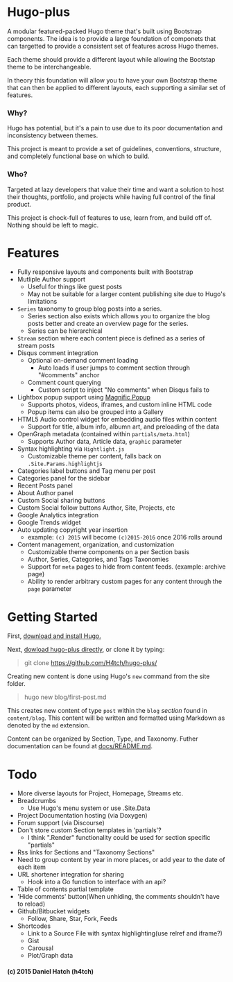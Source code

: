 
# Hugo-plus
A modular featured-packed Hugo theme that's built using Bootstrap components.
The idea is to provide a large foundation of componets that can targetted to
	provide a consistent set of features across Hugo themes.

Each theme should provide a different layout while allowing the Bootstap theme
	to be interchangeable.

In theory this foundation will allow you to have your own Bootstrap theme that
	can then be applied to different layouts, each supporting a similar set of
	features.

### Why?
Hugo has potential, but it's a pain to use due to its poor documentation and
	inconsistency between themes.

This project is meant to provide a set of guidelines, conventions, structure,
	and completely functional base on which to build.

### Who?
Targeted at lazy developers that value their time and want a solution to host
	their thoughts, portfolio, and projects while having full control of the
	final product.

This project is chock-full of features to use, learn from, and build off of.
Nothing should be left to magic.



# Features
* Fully responsive layouts and components built with Bootstrap
* Mutliple Author support
	* Useful for things like guest posts
	* May not be suitable for a larger content publishing site due to Hugo's limitations
* `Series` taxonomy to group blog posts into a series.
	* Series section also exists which allows you to organize the blog posts
		better and create an overview page for the series.
	* Series can be hierarchical
* `Stream` section where each content piece is defined as a series of stream posts
* Disqus comment integration
	* Optional on-demand comment loading
		* Auto loads if user jumps to comment section through "#comments" anchor
	* Comment count querying
		* Custom script to inject "No comments" when Disqus fails to
* Lightbox popup support using [Magnific Popup](http://dimsemenov.com/plugins/magnific-popup/)
	* Supports photos, videos, iframes, and custom inline HTML code
	* Popup items can also be grouped into a Gallery
* HTML5 Audio control widget for embedding audio files within content
	* Support for title, album info, albumn art, and preloading of the data
* OpenGraph metadata (contained within `partials/meta.html`)
	* Supports Author data, Article data, `graphic` parameter
* Syntax highlighting via `Hightlight.js`
	*  Customizable theme per content, falls back on `.Site.Params.highlightjs`
* Categories label buttons and Tag menu per post
* Categories panel for the sidebar
* Recent Posts panel
* About Author panel
* Custom Social sharing buttons
* Custom Social follow buttons Author, Site, Projects, etc
* Google Analytics integration
* Google Trends widget
* Auto updating copyright year insertion
	* example: `(c) 2015` will become `(c)2015-2016` once 2016 rolls around
* Content management, organization, and customization
	* Customizable theme components on a per Section basis
	* Author, Series, Categories, and Tags Taxonomies
	* Support for `meta` pages to hide from content feeds. (example: archive page)
	* Ability to render arbitrary custom pages for any content through the `page` parameter



# Getting Started
First, [download and install Hugo.](http://gohugo.io/)

Next, [dowload hugo-plus directly](https://github.com/H4tch/hugo-plus/archive/master.zip),
	or clone it by typing:
> git clone https://github.com/H4tch/hugo-plus/

Creating new content is done using Hugo's `new` command from the site folder.
> hugo new blog/first-post.md

This creates new content of type `post` within the `blog` *section* found
	in `content/blog`.
This content will be written and formatted using Markdown as denoted by the
	`md` extension.

Content can be organized by Section, Type, and Taxonomy.
Futher documentation can be found at [docs/README.md](docs/README.md).


# Todo
* More diverse layouts for Project, Homepage, Streams etc.
* Breadcrumbs
	* Use Hugo's menu system or use .Site.Data
* Project Documentation hosting (via Doxygen)
* Forum support (via Discourse)
* Don't store custom Section templates in 'partials'?
	* I think ".Render" functionality could be used for section specific "partials"
* Rss links for Sections and "Taxonomy Sections"
* Need to group content by year in more places, or add year to the date of each item
* URL shortener integration for sharing
	* Hook into a Go function to interface with an api?
* Table of contents partial template
* 'Hide comments' button(When unhiding, the comments shouldn't have to reload)
* Github/Bitbucket widgets
	* Follow, Share, Star, Fork, Feeds
* Shortcodes
	* Link to a Source File with syntax highlighting(use relref and iframe?)
	* Gist
	* Carousal
	* Plot/Graph data


#### (c) 2015 Daniel Hatch (h4tch)


